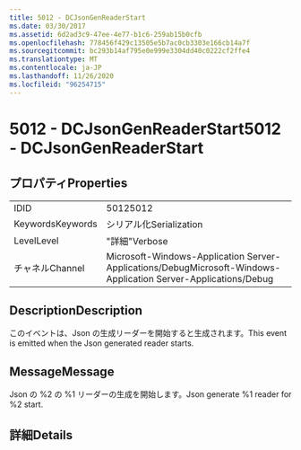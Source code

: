 ```yaml
---
title: 5012 - DCJsonGenReaderStart
ms.date: 03/30/2017
ms.assetid: 6d2ad3c9-47ee-4e77-b1c6-259ab15b0cfb
ms.openlocfilehash: 778456f429c13505e5b7ac0cb3303e166cb14a7f
ms.sourcegitcommit: bc293b14af795e0e999e3304dd40c0222cf2ffe4
ms.translationtype: MT
ms.contentlocale: ja-JP
ms.lasthandoff: 11/26/2020
ms.locfileid: "96254715"
---
```

# <a name="5012---dcjsongenreaderstart"></a><span data-ttu-id="71c9b-102">5012 - DCJsonGenReaderStart</span><span class="sxs-lookup"><span data-stu-id="71c9b-102">5012 - DCJsonGenReaderStart</span></span>

## <a name="properties"></a><span data-ttu-id="71c9b-103">プロパティ</span><span class="sxs-lookup"><span data-stu-id="71c9b-103">Properties</span></span>  
  
|||  
|-|-|  
|<span data-ttu-id="71c9b-104">ID</span><span class="sxs-lookup"><span data-stu-id="71c9b-104">ID</span></span>|<span data-ttu-id="71c9b-105">5012</span><span class="sxs-lookup"><span data-stu-id="71c9b-105">5012</span></span>|  
|<span data-ttu-id="71c9b-106">Keywords</span><span class="sxs-lookup"><span data-stu-id="71c9b-106">Keywords</span></span>|<span data-ttu-id="71c9b-107">シリアル化</span><span class="sxs-lookup"><span data-stu-id="71c9b-107">Serialization</span></span>|  
|<span data-ttu-id="71c9b-108">Level</span><span class="sxs-lookup"><span data-stu-id="71c9b-108">Level</span></span>|<span data-ttu-id="71c9b-109">"詳細"</span><span class="sxs-lookup"><span data-stu-id="71c9b-109">Verbose</span></span>|  
|<span data-ttu-id="71c9b-110">チャネル</span><span class="sxs-lookup"><span data-stu-id="71c9b-110">Channel</span></span>|<span data-ttu-id="71c9b-111">Microsoft-Windows-Application Server-Applications/Debug</span><span class="sxs-lookup"><span data-stu-id="71c9b-111">Microsoft-Windows-Application Server-Applications/Debug</span></span>|  
  
## <a name="description"></a><span data-ttu-id="71c9b-112">Description</span><span class="sxs-lookup"><span data-stu-id="71c9b-112">Description</span></span>  

 <span data-ttu-id="71c9b-113">このイベントは、Json の生成リーダーを開始すると生成されます。</span><span class="sxs-lookup"><span data-stu-id="71c9b-113">This event is emitted when the Json generated reader starts.</span></span>  
  
## <a name="message"></a><span data-ttu-id="71c9b-114">Message</span><span class="sxs-lookup"><span data-stu-id="71c9b-114">Message</span></span>  

 <span data-ttu-id="71c9b-115">Json の %2 の %1 リーダーの生成を開始します。</span><span class="sxs-lookup"><span data-stu-id="71c9b-115">Json generate %1 reader for %2 start.</span></span>  
  
## <a name="details"></a><span data-ttu-id="71c9b-116">詳細</span><span class="sxs-lookup"><span data-stu-id="71c9b-116">Details</span></span>
